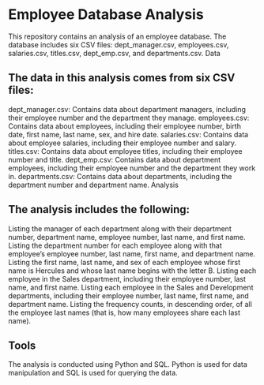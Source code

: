 # Employee Database Analysis

This repository contains an analysis of an employee database. The database includes six CSV files: dept_manager.csv, employees.csv, salaries.csv, titles.csv, dept_emp.csv, and departments.csv.
Data

## The data in this analysis comes from six CSV files:
dept_manager.csv: Contains data about department managers, including their employee number and the department they manage.
employees.csv: Contains data about employees, including their employee number, birth date, first name, last name, sex, and hire date.
salaries.csv: Contains data about employee salaries, including their employee number and salary.
titles.csv: Contains data about employee titles, including their employee number and title.
dept_emp.csv: Contains data about department employees, including their employee number and the department they work in.
departments.csv: Contains data about departments, including the department number and department name.
Analysis

## The analysis includes the following:
Listing the manager of each department along with their department number, department name, employee number, last name, and first name.
Listing the department number for each employee along with that employee’s employee number, last name, first name, and department name.
Listing the first name, last name, and sex of each employee whose first name is Hercules and whose last name begins with the letter B.
Listing each employee in the Sales department, including their employee number, last name, and first name.
Listing each employee in the Sales and Development departments, including their employee number, last name, first name, and department name.
Listing the frequency counts, in descending order, of all the employee last names (that is, how many employees share each last name).

## Tools

The analysis is conducted using Python and SQL. Python is used for data manipulation and SQL is used for querying the data.
